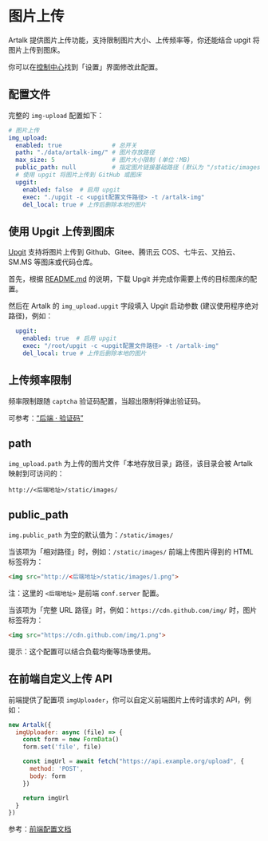 # 图片上传

Artalk 提供图片上传功能，支持限制图片大小、上传频率等，你还能结合 upgit 将图片上传到图床。

你可以在[控制中心](/guide/frontend/sidebar.md#控制中心)找到「设置」界面修改此配置。

## 配置文件

完整的 `img-upload` 配置如下：

```yaml
# 图片上传
img_upload:
  enabled: true              # 总开关
  path: "./data/artalk-img/" # 图片存放路径
  max_size: 5                # 图片大小限制 (单位：MB)
  public_path: null          # 指定图片链接基础路径 (默认为 "/static/images/")
  # 使用 upgit 将图片上传到 GitHub 或图床
  upgit:
    enabled: false  # 启用 upgit
    exec: "./upgit -c <upgit配置文件路径> -t /artalk-img"
    del_local: true # 上传后删除本地的图片
```

## 使用 Upgit 上传到图床

[Upgit](https://github.com/pluveto/upgit) 支持将图片上传到 Github、Gitee、腾讯云 COS、七牛云、又拍云、SM.MS 等图床或代码仓库。

首先，根据 [README.md](https://github.com/pluveto/upgit) 的说明，下载 Upgit 并完成你需要上传的目标图床的配置。

然后在 Artalk 的 `img_upload.upgit` 字段填入 Upgit 启动参数 (建议使用程序绝对路径)，例如：

```yaml
  upgit:
    enabled: true  # 启用 upgit
    exec: "/root/upgit -c <upgit配置文件路径> -t /artalk-img"
    del_local: true # 上传后删除本地的图片
```

## 上传频率限制

频率限制跟随 `captcha` 验证码配置，当超出限制将弹出验证码。

可参考：[“后端 · 验证码”](/guide/backend/captcha.md)

## path

`img_upload.path` 为上传的图片文件「本地存放目录」路径，该目录会被 Artalk 映射到可访问的：

```
http://<后端地址>/static/images/
```

## public_path

`img.public_path` 为空的默认值为：`/static/images/`

当该项为「相对路径」时，例如：`/static/images/` 前端上传图片得到的 HTML 标签将为：

```html
<img src="http://<后端地址>/static/images/1.png">
```

注：这里的 `<后端地址>` 是前端 `conf.server` 配置。

当该项为「完整 URL 路径」时，例如：`https://cdn.github.com/img/` 时，图片标签将为：

```html
<img src="https://cdn.github.com/img/1.png">
```

提示：这个配置可以结合负载均衡等场景使用。

## 在前端自定义上传 API

前端提供了配置项 `imgUploader`，你可以自定义前端图片上传时请求的 API，例如：

```js
new Artalk({
  imgUploader: async (file) => {
    const form = new FormData()
    form.set('file', file)

    const imgUrl = await fetch("https://api.example.org/upload", {
      method: 'POST',
      body: form
    })

    return imgUrl
  }
})
```

参考：[前端配置文档](../frontend/config.md#imguploader)

